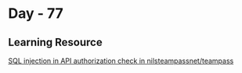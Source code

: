 # Day - 77

## Learning Resource 

[SQL injection in API authorization check in nilsteampassnet/teampass](https://huntr.dev/bounties/942c015f-7486-49b1-94ae-b1538d812bc2/)

